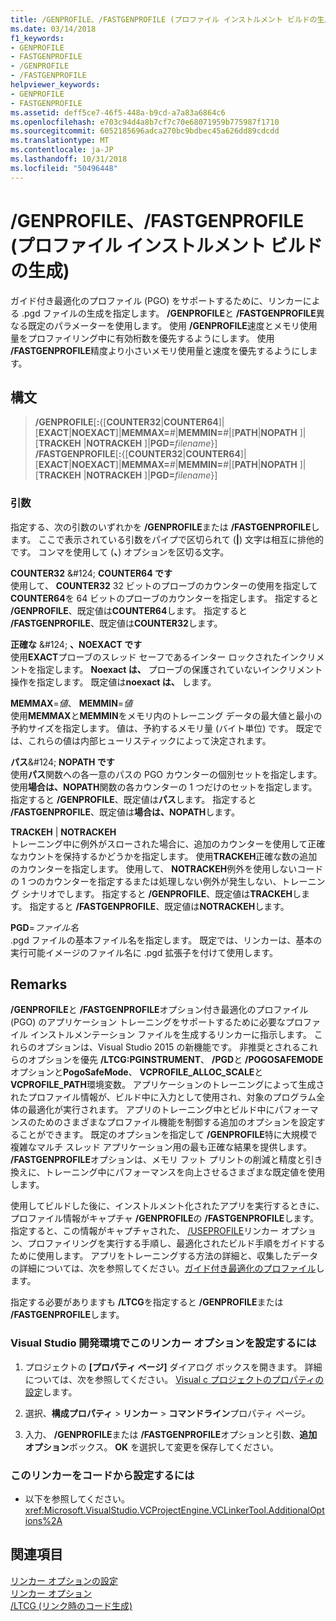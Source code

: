```yaml
---
title: /GENPROFILE、/FASTGENPROFILE (プロファイル インストルメント ビルドの生成)
ms.date: 03/14/2018
f1_keywords:
- GENPROFILE
- FASTGENPROFILE
- /GENPROFILE
- /FASTGENPROFILE
helpviewer_keywords:
- GENPROFILE
- FASTGENPROFILE
ms.assetid: deff5ce7-46f5-448a-b9cd-a7a83a6864c6
ms.openlocfilehash: e703c94d4a8b7cf7c70e68071959b775987f1710
ms.sourcegitcommit: 6052185696adca270bc9bdbec45a626dd89cdcdd
ms.translationtype: MT
ms.contentlocale: ja-JP
ms.lasthandoff: 10/31/2018
ms.locfileid: "50496448"
---
```

# <a name="genprofile-fastgenprofile-generate-profiling-instrumented-build"></a>/GENPROFILE、/FASTGENPROFILE (プロファイル インストルメント ビルドの生成)

ガイド付き最適化のプロファイル (PGO) をサポートするために、リンカーによる .pgd ファイルの生成を指定します。 **/GENPROFILE**と **/FASTGENPROFILE**異なる既定のパラメーターを使用します。 使用 **/GENPROFILE**速度とメモリ使用量をプロファイリング中に有効桁数を優先するようにします。 使用 **/FASTGENPROFILE**精度より小さいメモリ使用量と速度を優先するようにします。

## <a name="syntax"></a>構文

> **/GENPROFILE**[**:**{[**COUNTER32**|**COUNTER64**]|[**EXACT**|**NOEXACT**]|**MEMMAX=**_#_|**MEMMIN=**_#_|[**PATH**|**NOPATH** ]|[**TRACKEH** |**NOTRACKEH** ]|**PGD=**_filename_}]<br/>
> **/FASTGENPROFILE**[**:**{[**COUNTER32**|**COUNTER64**]|[**EXACT**|**NOEXACT**]|**MEMMAX=**_#_|**MEMMIN=**_#_|[**PATH**|**NOPATH** ]|[**TRACKEH** |**NOTRACKEH** ]|**PGD=**_filename_}]

### <a name="arguments"></a>引数

指定する、次の引数のいずれかを **/GENPROFILE**または **/FASTGENPROFILE**します。 ここで表示されている引数をパイプで区切られて (**|**) 文字は相互に排他的です。 コンマを使用して (**、**) オプションを区切る文字。

**COUNTER32** &AMP;#124; **COUNTER64 です**<br/>
使用して、 **COUNTER32** 32 ビットのプローブのカウンターの使用を指定して**COUNTER64**を 64 ビットのプローブのカウンターを指定します。 指定すると **/GENPROFILE**、既定値は**COUNTER64**します。 指定すると **/FASTGENPROFILE**、既定値は**COUNTER32**します。

**正確な** &AMP;#124; **、NOEXACT です**<br/>
使用**EXACT**プローブのスレッド セーフであるインター ロックされたインクリメントを指定します。 **Noexact は、** プローブの保護されていないインクリメント操作を指定します。 既定値は**noexact は、** します。

**MEMMAX**=*値*、 **MEMMIN**=*値*<br/>
使用**MEMMAX**と**MEMMIN**をメモリ内のトレーニング データの最大値と最小の予約サイズを指定します。 値は、予約するメモリ量 (バイト単位) です。 既定では、これらの値は内部ヒューリスティックによって決定されます。

**パス**&AMP;#124; **NOPATH です**  <br/>
使用**パス**関数への各一意のパスの PGO カウンターの個別セットを指定します。 使用**場合は、NOPATH**関数の各カウンターの 1 つだけのセットを指定します。 指定すると **/GENPROFILE**、既定値は**パス**します。 指定すると **/FASTGENPROFILE**、既定値は**場合は、NOPATH**します。

**TRACKEH**  &#124; **NOTRACKEH** <br/>
トレーニング中に例外がスローされた場合に、追加のカウンターを使用して正確なカウントを保持するかどうかを指定します。 使用**TRACKEH**正確な数の追加のカウンターを指定します。 使用して、 **NOTRACKEH**例外を使用しないコードの 1 つのカウンターを指定するまたは処理しない例外が発生しない、トレーニング シナリオでします。  指定すると **/GENPROFILE**、既定値は**TRACKEH**します。 指定すると **/FASTGENPROFILE**、既定値は**NOTRACKEH**します。

**PGD**=*ファイル名*<br/>
.pgd ファイルの基本ファイル名を指定します。 既定では、リンカーは、基本の実行可能イメージのファイル名に .pgd 拡張子を付けて使用します。

## <a name="remarks"></a>Remarks

**/GENPROFILE**と **/FASTGENPROFILE**オプション付き最適化のプロファイル (PGO) のアプリケーション トレーニングをサポートするために必要なプロファイル インストルメンテーション ファイルを生成するリンカーに指示します。 これらのオプションは、Visual Studio 2015 の新機能です。 非推奨とされるこれらのオプションを優先 **/LTCG:PGINSTRUMENT**、 **/PGD**と **/POGOSAFEMODE**オプションと**PogoSafeMode**、 **VCPROFILE_ALLOC_SCALE**と**VCPROFILE_PATH**環境変数。 アプリケーションのトレーニングによって生成されたプロファイル情報が、ビルド中に入力として使用され、対象のプログラム全体の最適化が実行されます。 アプリのトレーニング中とビルド中にパフォーマンスのためのさまざまなプロファイル機能を制御する追加のオプションを設定することができます。 既定のオプションを指定して **/GENPROFILE**特に大規模で複雑なマルチ スレッド アプリケーション用の最も正確な結果を提供します。 **/FASTGENPROFILE**オプションは、メモリ フット プリントの削減と精度と引き換えに、トレーニング中にパフォーマンスを向上させるさまざまな既定値を使用します。

使用してビルドした後に、インストルメント化されたアプリを実行するときに、プロファイル情報がキャプチャ **/GENPROFILE**の **/FASTGENPROFILE**します。 指定すると、この情報がキャプチャされた、 [/USEPROFILE](useprofile.md)リンカー オプション、プロファイリングを実行する手順し、最適化されたビルド手順をガイドするために使用します。 アプリをトレーニングする方法の詳細と、収集したデータの詳細については、次を参照してください。[ガイド付き最適化のプロファイル](profile-guided-optimizations.md)します。

指定する必要がありますも **/LTCG**を指定すると **/GENPROFILE**または **/FASTGENPROFILE**します。

### <a name="to-set-this-linker-option-in-the-visual-studio-development-environment"></a>Visual Studio 開発環境でこのリンカー オプションを設定するには

1. プロジェクトの **[プロパティ ページ]** ダイアログ ボックスを開きます。 詳細については、次を参照してください。 [Visual c プロジェクトのプロパティの設定](../../ide/working-with-project-properties.md)します。

1. 選択、**構成プロパティ** > **リンカー** > **コマンドライン**プロパティ ページ。

1. 入力、 **/GENPROFILE**または **/FASTGENPROFILE**オプションと引数、**追加オプション**ボックス。 **OK** を選択して変更を保存してください。

### <a name="to-set-this-linker-option-programmatically"></a>このリンカーをコードから設定するには

- 以下を参照してください。<xref:Microsoft.VisualStudio.VCProjectEngine.VCLinkerTool.AdditionalOptions%2A>

## <a name="see-also"></a>関連項目

[リンカー オプションの設定](../../build/reference/setting-linker-options.md)<br/>
[リンカー オプション](../../build/reference/linker-options.md)<br/>
[/LTCG (リンク時のコード生成)](../../build/reference/ltcg-link-time-code-generation.md)<br/>
